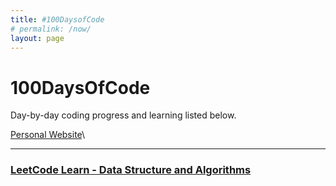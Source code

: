 ```yaml
---
title: #100DaysofCode
# permalink: /now/
layout: page
---
```


# 100DaysOfCode

Day-by-day coding progress and learning listed below.

[Personal Website](https://cmrmahesh.github.io)\

---
### [LeetCode Learn - Data Structure and Algorithms](https://leetcode.com/explore/learn/)
